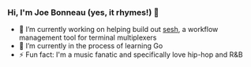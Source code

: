 ### Hi, I'm Joe Bonneau (yes, it rhymes!) 👋

- 🔭 I’m currently working on helping build out [sesh](https://github.com/joshmedeski/sesh), a workflow management tool for terminal multiplexers
- 🌱 I’m currently in the process of learning Go
- ⚡ Fun fact: I'm a music fanatic and specifically love hip-hop and R&B 

<!--
**joebonneau/joebonneau** is a ✨ _special_ ✨ repository because its `README.md` (this file) appears on your GitHub profile.

Here are some ideas to get you started:

- 🔭 I’m currently working on ...
- 🌱 I’m currently learning ...
- 👯 I’m looking to collaborate on ...
- 🤔 I’m looking for help with ...
- 💬 Ask me about ...
- 📫 How to reach me: ...
- 😄 Pronouns: ...
- ⚡ Fun fact: ...
-->
